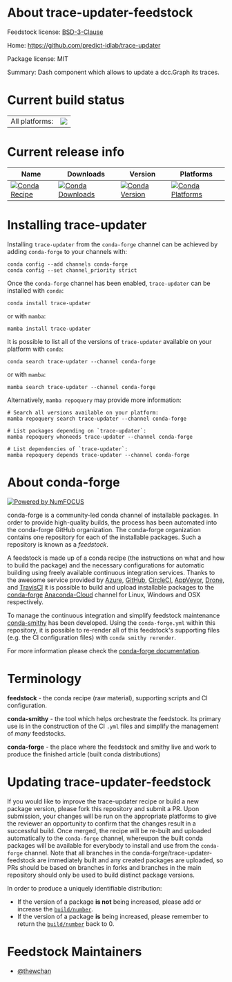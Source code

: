 About trace-updater-feedstock
=============================

Feedstock license: [BSD-3-Clause](https://github.com/conda-forge/trace-updater-feedstock/blob/main/LICENSE.txt)

Home: https://github.com/predict-idlab/trace-updater

Package license: MIT

Summary: Dash component which allows to update a dcc.Graph its traces.

Current build status
====================


<table><tr><td>All platforms:</td>
    <td>
      <a href="https://dev.azure.com/conda-forge/feedstock-builds/_build/latest?definitionId=14985&branchName=main">
        <img src="https://dev.azure.com/conda-forge/feedstock-builds/_apis/build/status/trace-updater-feedstock?branchName=main">
      </a>
    </td>
  </tr>
</table>

Current release info
====================

| Name | Downloads | Version | Platforms |
| --- | --- | --- | --- |
| [![Conda Recipe](https://img.shields.io/badge/recipe-trace--updater-green.svg)](https://anaconda.org/conda-forge/trace-updater) | [![Conda Downloads](https://img.shields.io/conda/dn/conda-forge/trace-updater.svg)](https://anaconda.org/conda-forge/trace-updater) | [![Conda Version](https://img.shields.io/conda/vn/conda-forge/trace-updater.svg)](https://anaconda.org/conda-forge/trace-updater) | [![Conda Platforms](https://img.shields.io/conda/pn/conda-forge/trace-updater.svg)](https://anaconda.org/conda-forge/trace-updater) |

Installing trace-updater
========================

Installing `trace-updater` from the `conda-forge` channel can be achieved by adding `conda-forge` to your channels with:

```
conda config --add channels conda-forge
conda config --set channel_priority strict
```

Once the `conda-forge` channel has been enabled, `trace-updater` can be installed with `conda`:

```
conda install trace-updater
```

or with `mamba`:

```
mamba install trace-updater
```

It is possible to list all of the versions of `trace-updater` available on your platform with `conda`:

```
conda search trace-updater --channel conda-forge
```

or with `mamba`:

```
mamba search trace-updater --channel conda-forge
```

Alternatively, `mamba repoquery` may provide more information:

```
# Search all versions available on your platform:
mamba repoquery search trace-updater --channel conda-forge

# List packages depending on `trace-updater`:
mamba repoquery whoneeds trace-updater --channel conda-forge

# List dependencies of `trace-updater`:
mamba repoquery depends trace-updater --channel conda-forge
```


About conda-forge
=================

[![Powered by
NumFOCUS](https://img.shields.io/badge/powered%20by-NumFOCUS-orange.svg?style=flat&colorA=E1523D&colorB=007D8A)](https://numfocus.org)

conda-forge is a community-led conda channel of installable packages.
In order to provide high-quality builds, the process has been automated into the
conda-forge GitHub organization. The conda-forge organization contains one repository
for each of the installable packages. Such a repository is known as a *feedstock*.

A feedstock is made up of a conda recipe (the instructions on what and how to build
the package) and the necessary configurations for automatic building using freely
available continuous integration services. Thanks to the awesome service provided by
[Azure](https://azure.microsoft.com/en-us/services/devops/), [GitHub](https://github.com/),
[CircleCI](https://circleci.com/), [AppVeyor](https://www.appveyor.com/),
[Drone](https://cloud.drone.io/welcome), and [TravisCI](https://travis-ci.com/)
it is possible to build and upload installable packages to the
[conda-forge](https://anaconda.org/conda-forge) [Anaconda-Cloud](https://anaconda.org/)
channel for Linux, Windows and OSX respectively.

To manage the continuous integration and simplify feedstock maintenance
[conda-smithy](https://github.com/conda-forge/conda-smithy) has been developed.
Using the ``conda-forge.yml`` within this repository, it is possible to re-render all of
this feedstock's supporting files (e.g. the CI configuration files) with ``conda smithy rerender``.

For more information please check the [conda-forge documentation](https://conda-forge.org/docs/).

Terminology
===========

**feedstock** - the conda recipe (raw material), supporting scripts and CI configuration.

**conda-smithy** - the tool which helps orchestrate the feedstock.
                   Its primary use is in the construction of the CI ``.yml`` files
                   and simplify the management of *many* feedstocks.

**conda-forge** - the place where the feedstock and smithy live and work to
                  produce the finished article (built conda distributions)


Updating trace-updater-feedstock
================================

If you would like to improve the trace-updater recipe or build a new
package version, please fork this repository and submit a PR. Upon submission,
your changes will be run on the appropriate platforms to give the reviewer an
opportunity to confirm that the changes result in a successful build. Once
merged, the recipe will be re-built and uploaded automatically to the
`conda-forge` channel, whereupon the built conda packages will be available for
everybody to install and use from the `conda-forge` channel.
Note that all branches in the conda-forge/trace-updater-feedstock are
immediately built and any created packages are uploaded, so PRs should be based
on branches in forks and branches in the main repository should only be used to
build distinct package versions.

In order to produce a uniquely identifiable distribution:
 * If the version of a package **is not** being increased, please add or increase
   the [``build/number``](https://docs.conda.io/projects/conda-build/en/latest/resources/define-metadata.html#build-number-and-string).
 * If the version of a package **is** being increased, please remember to return
   the [``build/number``](https://docs.conda.io/projects/conda-build/en/latest/resources/define-metadata.html#build-number-and-string)
   back to 0.

Feedstock Maintainers
=====================

* [@thewchan](https://github.com/thewchan/)

